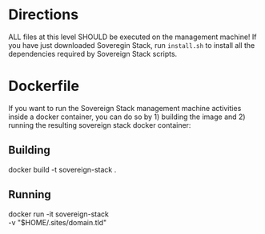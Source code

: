 # Directions

ALL files at this level SHOULD be executed on the management machine! If you have just downloaded Soveregin Stack, run `install.sh` to install all the dependencies required by Sovereign Stack scripts.

# Dockerfile

If you want to run the Sovereign Stack management machine activities inside a docker container, you can do so by 1) building the image and 2) running the resulting sovereign stack docker container:

## Building

docker build -t sovereign-stack .

## Running

docker run -it sovereign-stack \
  -v "$HOME/.sites/domain.tld"